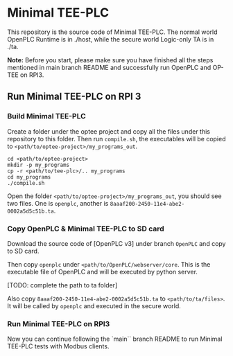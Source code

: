 # Minimal TEE-PLC

This repository is the source code of Minimal TEE-PLC. The normal world OpenPLC Runtime is in ./host, while the secure world Logic-only TA is in ./ta.

**Note:** Before you start, please make sure you have finished all the steps mentioned in main branch README and successfully run OpenPLC and OP-TEE on RPI3.

## Run Minimal TEE-PLC on RPI 3

### Build Minimal TEE-PLC

Create a folder under the optee project and copy all the files under this repository to this folder. Then run `compile.sh`, the executables will be copied to `<path/to/optee-project>/my_programs_out`. 

``` shell
cd <path/to/optee-project>
mkdir -p my_programs
cp -r <path/to/tee-plc>/.. my_programs
cd my_programs
./compile.sh
```

Open the folder `<path/to/optee-project>/my_programs_out`, you should see two files. One is `openplc`, another is `8aaaf200-2450-11e4-abe2-0002a5d5c51b.ta`.

### Copy OpenPLC & Minimal TEE-PLC to SD card

Download the source code of [OpenPLC v3] under branch `OpenPLC` and copy to SD card.

Then copy `openplc` under `<path/to/OpenPLC/webserver/core`. This is the executable file of OpenPLC and will be executed by python server.

[TODO: complete the path to ta folder]

Also copy `8aaaf200-2450-11e4-abe2-0002a5d5c51b.ta` to `<path/to/ta/files>`. It will be called by `openplc` and executed in the secure world.

### Run Minimal TEE-PLC on RPI3

Now you can continue following the `main`` branch README to run Minimal TEE-PLC tests with Modbus clients.